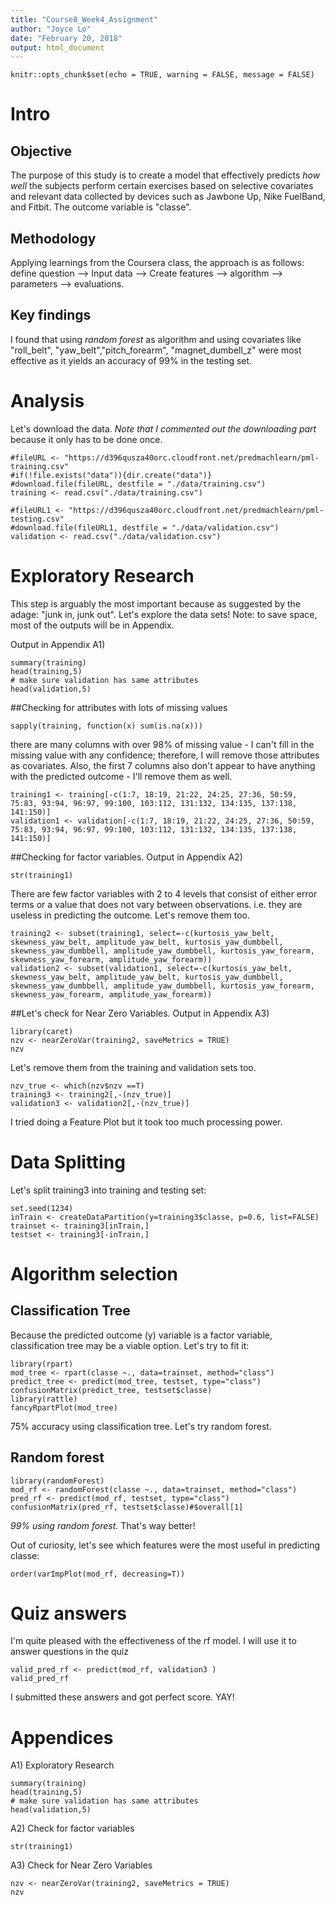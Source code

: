 ```yaml
---
title: "Course8_Week4_Assignment"
author: "Joyce Lo"
date: "February 20, 2018"
output: html_document
---
```

```{r setup, include=FALSE}
knitr::opts_chunk$set(echo = TRUE, warning = FALSE, message = FALSE)
```

# Intro
## Objective

The purpose of this study is to create a model that effectively predicts *how well* the subjects perform certain exercises based on selective covariates and relevant data collected by devices such as Jawbone Up, Nike FuelBand, and Fitbit.  The outcome variable is "classe".

## Methodology

Applying learnings from the Coursera class, the approach is as follows: define question --> Input data --> Create features --> algorithm --> parameters --> evaluations.

## Key findings

I found that using *random forest* as algorithm and using covariates like "roll_belt", "yaw_belt","pitch_forearm", "magnet_dumbell_z"  were most effective as it yields an accuracy of 99% in the testing set.  

# Analysis

Let's download the data.  *Note that I commented out the downloading part* because it only has to be done once.
```{r downloadData} 
#fileURL <- "https://d396qusza40orc.cloudfront.net/predmachlearn/pml-training.csv"
#if(!file.exists("data")){dir.create("data")}
#download.file(fileURL, destfile = "./data/training.csv")
training <- read.csv("./data/training.csv")

#fileURL1 <- "https://d396qusza40orc.cloudfront.net/predmachlearn/pml-testing.csv"
#download.file(fileURL1, destfile = "./data/validation.csv")
validation <- read.csv("./data/validation.csv")
```

# Exploratory Research

This step is arguably the most important because as suggested by the adage: "junk in, junk out".  Let's explore the data sets!
Note: to save space, most of the outputs will be in Appendix.

Output in Appendix A1)
``` {r headings, results='hide'} 
summary(training)
head(training,5)
# make sure validation has same attributes
head(validation,5)
```

##Checking for attributes with lots of missing values
```{r missingValues, results='hide'}
sapply(training, function(x) sum(is.na(x)))
```

there are many columns with over 98% of missing value - I can't fill in the missing value with any confidence; therefore, I will remove those attributes as covariates.  Also, the first 7 columns also don't appear to have anything with the predicted outcome - I'll remove them as well.

```{r trimDataFrame}
training1 <- training[-c(1:7, 18:19, 21:22, 24:25, 27:36, 50:59, 75:83, 93:94, 96:97, 99:100, 103:112, 131:132, 134:135, 137:138, 141:150)]
validation1 <- validation[-c(1:7, 18:19, 21:22, 24:25, 27:36, 50:59, 75:83, 93:94, 96:97, 99:100, 103:112, 131:132, 134:135, 137:138, 141:150)]
```

##Checking for factor variables. Output in Appendix A2)
```{r FactorVar, results='hide'}
str(training1)
```

There are few factor variables with 2 to 4 levels that consist of either error terms or a value that does not vary between observations. i.e. they are useless in predicting the outcome.  Let's remove them too.

```{r trimDataFrame2}
training2 <- subset(training1, select=-c(kurtosis_yaw_belt, skewness_yaw_belt, amplitude_yaw_belt, kurtosis_yaw_dumbbell, skewness_yaw_dumbbell, amplitude_yaw_dumbbell, kurtosis_yaw_forearm, skewness_yaw_forearm, amplitude_yaw_forearm))
validation2 <- subset(validation1, select=-c(kurtosis_yaw_belt, skewness_yaw_belt, amplitude_yaw_belt, kurtosis_yaw_dumbbell, skewness_yaw_dumbbell, amplitude_yaw_dumbbell, kurtosis_yaw_forearm, skewness_yaw_forearm, amplitude_yaw_forearm))
```

##Let's check for Near Zero Variables.  Output in Appendix A3)
```{r NZV, results='hide'}
library(caret)
nzv <- nearZeroVar(training2, saveMetrics = TRUE)
nzv
```

Let's remove them from the training and validation sets too.
```{r removeNZV}
nzv_true <- which(nzv$nzv ==T)
training3 <- training2[,-(nzv_true)]
validation3 <- validation2[,-(nzv_true)]
```

I tried doing a Feature Plot but it took too much processing power.  


# Data Splitting

Let's split training3 into training and testing set:
```{r dataSplitting}
set.seed(1234)
inTrain <- createDataPartition(y=training3$classe, p=0.6, list=FALSE)
trainset <- training3[inTrain,]
testset <- training3[-inTrain,]
```

# Algorithm selection

## Classification Tree

Because the predicted outcome (y) variable is a factor variable, classification tree may be a viable option.  Let's try to fit it:
```{r Tree}
library(rpart)
mod_tree <- rpart(classe ~., data=trainset, method="class")
predict_tree <- predict(mod_tree, testset, type="class")
confusionMatrix(predict_tree, testset$classe)
library(rattle)
fancyRpartPlot(mod_tree)
```

75% accuracy using classification tree.  Let's try random forest.

## Random forest
``` {r modrf}
library(randomForest)
mod_rf <- randomForest(classe ~., data=trainset, method="class")
pred_rf <- predict(mod_rf, testset, type="class")
confusionMatrix(pred_rf, testset$classe)#$overall[1]
```

*99% using random forest.*  That's way better!

Out of curiosity, let's see which features were the most useful in predicting classe:
``` {r VarImp}
order(varImpPlot(mod_rf, decreasing=T))
```


# Quiz answers
I'm quite pleased with the effectiveness of the rf model.  I will use it to answer questions in the quiz
``` {r quiz}
valid_pred_rf <- predict(mod_rf, validation3 )
valid_pred_rf
```
I submitted these answers and got perfect score.  YAY!


# Appendices
A1) Exploratory Research
``` {r headings2, echo=FALSE} 
summary(training)
head(training,5)
# make sure validation has same attributes
head(validation,5)
```

A2) Check for factor variables
```{r FactorVar2, echo=FALSE}
str(training1)
```

A3) Check for Near Zero Variables
```{r NZV2, echo=FALSE}
nzv <- nearZeroVar(training2, saveMetrics = TRUE)
nzv
```

